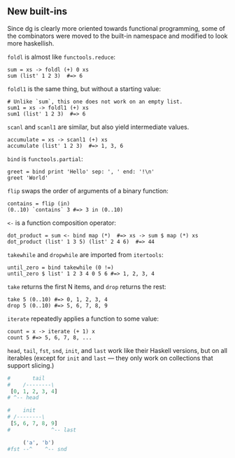 ## New built-ins

Since dg is clearly more oriented towards functional programming,
some of the combinators were moved to the built-in namespace and modified
to look more haskellish.

`foldl` is almost like `functools.reduce`:

```dg
sum = xs -> foldl (+) 0 xs
sum (list' 1 2 3)  #=> 6
```

`foldl1` is the same thing, but without a starting value:

```dg
# Unlike `sum`, this one does not work on an empty list.
sum1 = xs -> foldl1 (+) xs
sum1 (list' 1 2 3)  #=> 6
```

`scanl` and `scanl1` are similar, but also yield intermediate values.

```dg
accumulate = xs -> scanl1 (+) xs
accumulate (list' 1 2 3)  #=> 1, 3, 6
```

`bind` is `functools.partial`:

```dg
greet = bind print 'Hello' sep: ', ' end: '!\n'
greet 'World'
```

`flip` swaps the order of arguments of a binary function:

```dg
contains = flip (in)
(0..10) `contains` 3 #=> 3 in (0..10)
```

`<-` is a function composition operator:

```dg
dot_product = sum <- bind map (*)  #=> xs -> sum $ map (*) xs
dot_product (list' 1 3 5) (list' 2 4 6)  #=> 44
```

`takewhile` and `dropwhile` are imported from `itertools`:

```dg
until_zero = bind takewhile (0 !=)
until_zero $ list' 1 2 3 4 0 5 6 #=> 1, 2, 3, 4
```

`take` returns the first N items, and `drop` returns the rest:

```dg
take 5 (0..10) #=> 0, 1, 2, 3, 4
drop 5 (0..10) #=> 5, 6, 7, 8, 9
```

`iterate` repeatedly applies a function to some value:

```dg
count = x -> iterate (+ 1) x
count 5 #=> 5, 6, 7, 8, ...
```

`head`, `tail`, `fst`, `snd`, `init`, and `last` work like their Haskell
versions, but on all iterables (except for `init` and `last` — they only work
on collections that support slicing.)

```py
#       tail
#    /--------\
 [0, 1, 2, 3, 4]
# ^-- head

#    init
# /--------\
 [5, 6, 7, 8, 9]
#             ^-- last

     ('a', 'b')
#fst --^    ^-- snd
```
